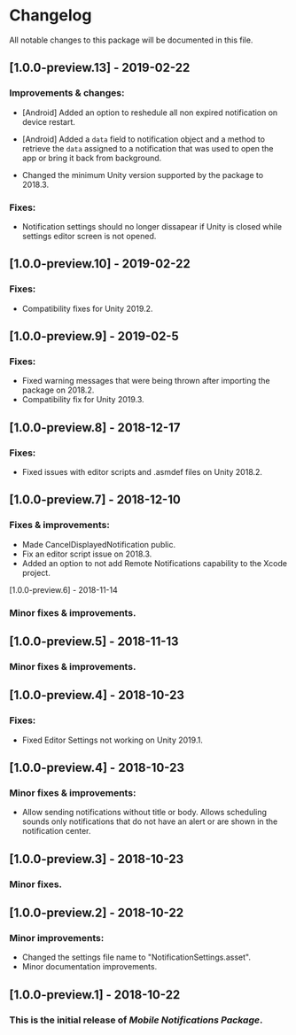 # Changelog
All notable changes to this package will be documented in this file.

## [1.0.0-preview.13] - 2019-02-22

### Improvements & changes:

- [Android] Added an option to reshedule all non expired notification on device restart.
- [Android] Added a `data` field to notification object and a method to retrieve the `data` assigned to a notification that was used to open the app or bring it back from background.

- Changed the minimum Unity version supported by the package to 2018.3.

### Fixes:

- Notification settings should no longer dissapear if Unity is closed while settings editor screen is not opened.

## [1.0.0-preview.10] - 2019-02-22

### Fixes:

- Compatibility fixes for Unity 2019.2.

## [1.0.0-preview.9] - 2019-02-5

### Fixes:

- Fixed warning messages that were being thrown after importing the package on 2018.2.
- Compatibility fix for Unity 2019.3.

## [1.0.0-preview.8] - 2018-12-17

### Fixes:

- Fixed issues with editor scripts and .asmdef files on Unity 2018.2.

## [1.0.0-preview.7] - 2018-12-10

### Fixes & improvements:

- Made CancelDisplayedNotification public.
- Fix an editor script issue on 2018.3.
- Added an option to not add Remote Notifications capability to the Xcode project. 

[1.0.0-preview.6] - 2018-11-14

### Minor fixes & improvements.

## [1.0.0-preview.5] - 2018-11-13

### Minor fixes & improvements.

## [1.0.0-preview.4] - 2018-10-23

### Fixes:

- Fixed Editor Settings not working on Unity 2019.1.

## [1.0.0-preview.4] - 2018-10-23

### Minor fixes & improvements:

- Allow sending notifications without title or body. Allows scheduling sounds only notifications that do not have an alert or are shown in the notification center.

## [1.0.0-preview.3] - 2018-10-23

### Minor fixes.

## [1.0.0-preview.2] - 2018-10-22

### Minor improvements:

- Changed the settings file name to "NotificationSettings.asset".
- Minor documentation improvements.

## [1.0.0-preview.1] - 2018-10-22
### This is the initial release of *Mobile Notifications  Package*.